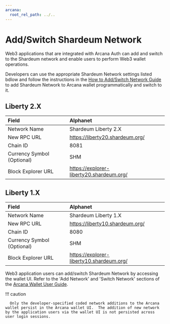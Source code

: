 ```yaml
---
arcana:
  root_rel_path: ../..
---
```


# Add/Switch Shardeum Network

Web3 applications that are integrated with Arcana Auth can add and switch to the Shardeum network and enable users to perform Web3 wallet operations.

Developers can use the appropriate Shardeum Network settings listed bdlow and follow the instructions in the [How to Add/Switch Network Guide]({{page.meta.arcana.root_rel_path}}/howto/arcana_wallet/wallet_add_switch_ntwk.md) to add Shardeum Network to Arcana wallet programmatically and switch to it. 

## Liberty 2.X

| Field | Alphanet |
| :---  | :--- |
| Network Name | Shardeum Liberty 2.X |
| New RPC URL | https://liberty20.shardeum.org/ |
| Chain ID | 8081 |
| Currency Symbol (Optional)| SHM|
| Block Explorer URL | https://explorer-liberty20.shardeum.org/|

## Liberty 1.X

| Field | Alphanet |
| :---  | :--- |
| Network Name | Shardeum Liberty 1.X |
| New RPC URL | https://liberty10.shardeum.org/ |
| Chain ID | 8080 |
| Currency Symbol (Optional)| SHM|
| Block Explorer URL | https://explorer-liberty10.shardeum.org/ |

Web3 application users can add/switch Shardeum Network by accessing the wallet UI. Refer to the 'Add Network' and 'Switch Network'  sections of the [Arcana Wallet User Guide]({{page.meta.arcana.root_rel_path}}/howto/wallet_ui.md#addselect-a-network). 

!!! caution

      Only the developer-specified coded network additions to the Arcana wallet persist in the Arcana wallet UI.  The addition of new network by the application users via the wallet UI is not persisted across user login sessions.
